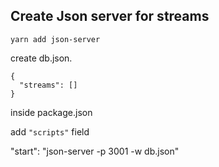 ## Create Json server for streams

```
yarn add json-server
```

create db.json.

```
{
  "streams": []
}
```

inside package.json

add `"scripts"` field

"start": "json-server -p 3001 -w db.json"
